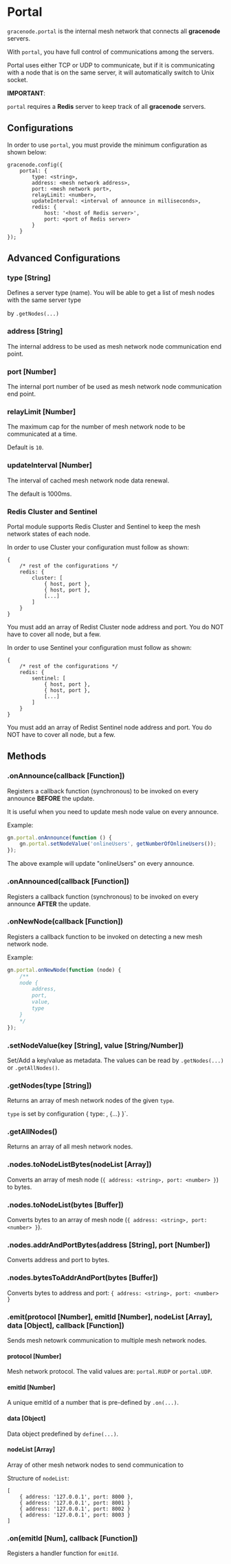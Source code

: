 # Portal

`gracenode.portal` is the internal mesh network that connects all **gracenode** servers.

With `portal`, you have full control of communications among the servers.

Portal uses either TCP or UDP to communicate, but if it is communicating with a node that is on the same server, it will automatically switch to Unix socket.

**IMPORTANT**:

`portal` requires a **Redis** server to keep track of all **gracenode** servers.

## Configurations

In order to use `portal`, you must provide the minimum configuration as shown below:

```
gracenode.config({
    portal: {
        type: <string>,
        address: <mesh network address>,
        port: <mesh network port>,
        relayLimit: <number>,
        updateInterval: <interval of announce in milliseconds>,
        redis: {
            host: '<host of Redis server>',
            port: <port of Redis server>
        }
    }
});
```

## Advanced Configurations

### type [String]

Defines a server type (name). You will be able to get a list of mesh nodes with the same server type

by `.getNodes(...)`

### address [String]

The internal address to be used as mesh network node communication end point.

### port [Number]

The internal port number of be used as mesh network node communication end point.

### relayLimit [Number]

The maximum cap for the number of mesh network node to be communicated at a time.

Default is `10`.

### updateInterval [Number]

The interval of cached mesh network node data renewal.

The default is 1000ms.

### Redis Cluster and Sentinel

Portal module supports Redis Cluster and Sentinel to keep the mesh network states of each node.

In order to use Cluster your configuration must follow as shown:

```
{
    /* rest of the configurations */
    redis: {
        cluster: [
            { host, port },
            { host, port },
            [...]
        ]
    }
}
```

You must add an array of Redist Cluster node address and port. You do NOT have to cover all node, but a few.

In order to use Sentinel your configuration must follow as shown:

```
{
    /* rest of the configurations */
    redis: {
        sentinel: [
            { host, port },
            { host, port },
            [...]
        ]
    }
}
```

You must add an array of Redist Sentinel node address and port. You do NOT have to cover all node, but a few.

## Methods

### .onAnnounce(callback [Function])

Registers a callback function (synchronous) to be invoked on every announce **BEFORE** the update.

It is useful when you need to update mesh node value on every announce.

Example:

```javascript
gn.portal.onAnnounce(function () {
    gn.portal.setNodeValue('onlineUsers', getNumberOfOnlineUsers());
});
```

The above example will update "onlineUsers" on every announce.

### .onAnnounced(callback [Function])

Registers a callback function (synchronous) to be invoked on every announce **AFTER** the update.

### .onNewNode(callback [Function])

Registers a callback function to be invoked on detecting a new mesh network node.

Example:

```javascript
gn.portal.onNewNode(function (node) {
    /**
    node {
        address,
        port,
        value,
        type
    }
    */
});
```

### .setNodeValue(key [String], value [String/Number])

Set/Add a key/value as metadata. The values can be read by `.getNodes(...)` or `.getAllNodes()`.

### .getNodes(type [String])

Returns an array of mesh network nodes of the given `type`.

`type` is set by configuration { type: <server type string>, {...} }`.

### .getAllNodes()

Returns an array of all mesh network nodes.

### .nodes.toNodeListBytes(nodeList [Array])

Converts an array of mesh node (`{ address: <string>, port: <number> }`) to bytes.

### .nodes.toNodeList(bytes [Buffer])

Converts bytes to an array of mesh node (`{ address: <string>, port: <number> }`).

### .nodes.addrAndPortBytes(address [String], port [Number])

Converts address and port to bytes.

### .nodes.bytesToAddrAndPort(bytes [Buffer])

Converts bytes to address and port: `{ address: <string>, port: <number> }`

### .emit(protocol [Number], emitId [Number], nodeList [Array], data [Object], callback [Function])

Sends mesh netowrk communication to multiple mesh network nodes.

#### protocol [Number]

Mesh network protocol. The valid values are: `portal.RUDP` or `portal.UDP`.

#### emitId [Number]

A unique emitId of a number that is pre-defined by `.on(...)`.

#### data [Object]

Data object predefined by `define(...)`.

#### nodeList [Array]

Array of other mesh network nodes to send communication to

Structure of `nodeList`:

```
[
    { address: '127.0.0.1', port: 8000 },
    { address: '127.0.0.1', port: 8001 }
    { address: '127.0.0.1', port: 8002 }
    { address: '127.0.0.1', port: 8003 }
]
```

### .on(emitId [Num], callback [Function])

Registers a handler function for `emitId`.

